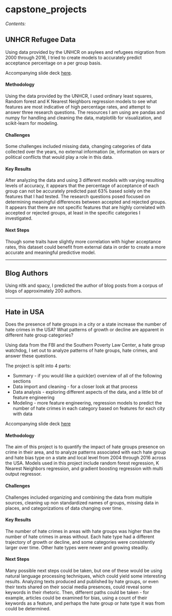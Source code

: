 # capstone_projects

<em>Contents:</em>

## UNHCR Refugee Data
Using data provided by the UNHCR on asylees and refugees migration from 2000 through 2016, I tried to create models to accurately predict acceptance percentage on a per group basis.

Accompanying slide deck <a href="https://docs.google.com/presentation/d/1wMxDIRes806xUZvFiy-JeE9iJjJdNsCAsewfcvzHAfs/edit?usp=sharing">here</a>.

#### Methodology
Using the data provided by the UNHCR, I used ordinary least squares, Random forest and K Nearest Neighbors regression models to see what features are most indicative of high percentage rates, and attempt to answer three research questions. The resources I am using are pandas and numpy for handling and cleaning the data, matplotlib for visualization, and scikit-learn for modeling.

#### Challenges
Some challenges included missing data, changing categories of data collected over the years, no external information (ie, information on wars or political conflicts that would play a role in this data.

#### Key Results
After analyzing the data and using 3 different models with varying resulting levels of accuracy, it appears that the percentage of acceptance of each group can not be accurately predicted past 63% based solely on the features that I had tested. The research questions posed focused on determining meaningful differences between accepted and rejected groups. It appears that there are not specific features that are highly correlated with accepted or rejected groups, at least in the specific categories I investigated.

#### Next Steps

Though some traits have slightly more correlation with higher acceptance rates, this dataset could benefit from external data in order to create a more accurate and meaningful predictive model.


<hr />

## Blog Authors
Using nltk and spacy, I predicted the author of blog posts from a corpus of blogs of approximately 200 authors.

<hr />


## Hate in USA
Does the presence of hate groups in a city or a state increase the number of hate crimes in the USA? What patterns of growth or decline are apparent in different hate group categories?

Using data from the FBI and the Southern Poverty Law Center, a hate group watchdog, I set out to analyze patterns of hate groups, hate crimes, and answer these questions. 

The project is split into 4 parts: 
* Summary - if you would like a quick(er) overview of all of the following sections 
* Data import and cleaning - for a closer look at that process
* Data analysis - exploring different aspects of the data, and a little bit of feature engineering
* Modeling - more feature engineering, regression models to predict the number of hate crimes in each category based on features for each city with data

Accompanying slide deck <a href="https://docs.google.com/presentation/d/1VFdocv4I-irsW3vdeQrZLW2UM36mZXTDtR-qYuY6A54/edit?usp=sharing">here</a>

#### Methodology

The aim of this project is to quantify the impact of hate groups presence on crime in their area, and to analyze patterns associated with each hate group and hate bias type on a state and local level from 2004 through 2016 across the USA. Models used in this project include random forest regression, K Nearest Neighbors regression, and gradient boosting regression with multi output regressor. 

#### Challenges

Challenges included organizing and combining the data from multiple sources, cleaning up non standardized names of groups, missing data in places, and categorizations of data changing over time.

#### Key Results

The number of hate crimes in areas with hate groups was higher than the number of hate crimes in areas without. Each hate type had a different trajectory of growth or decline, and some categories were consistently larger over time. Other hate types were newer and growing steadily.

#### Next Steps

Many possible next steps could be taken, but one of these would be using natural language processing techniques, which could yield some interesting results. Analyzing texts produced and published by hate groups, or even their texts shared on their social media presences, could reveal some keywords in their rhetoric. Then, different paths could be taken - for example, articles could be examined for bias, using a count of their keywords as a feature, and perhaps the hate group or hate type it was from could be determined.

